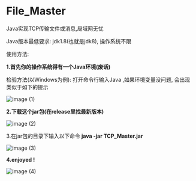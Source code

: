 # File_Master
Java实现TCP传输文件或消息,局域网无忧



Java版本最低要求: jdk1.8(也就是jdk8), 操作系统不限

使用方法:

**1.首先你的操作系统得有一个Java环境(废话)**

检验方法(以Windows为例): 打开命令行输入Java ,如果环境变量没问题, 会出现类似于如下的提示

![image (1)](https://user-images.githubusercontent.com/81098819/147565081-6af7c8d3-d3bb-46fc-8d40-3408f9ab52c5.png)



**2.下载这个jar包(在release里找最新版本)**

![image (2)](https://user-images.githubusercontent.com/81098819/147565111-66f7e913-8afe-4a3c-a35a-f6ab1f1e1b95.png)



3.在jar包的目录下输入以下命令  **java -jar TCP_Master.jar**

![image (3)](https://user-images.githubusercontent.com/81098819/147565126-b18dc283-6ac3-4dc6-b286-738ca262a091.png)



**4.enjoyed !**

![image (4)](https://user-images.githubusercontent.com/81098819/147565134-0f5d2dab-67cf-44d5-9108-d049e4102ef8.png)
